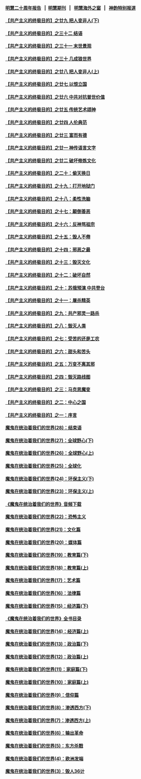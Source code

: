#### [明慧二十周年报告](https://github.com/gfw-breaker/mh-reports/blob/master/README.md?t=07241041) &nbsp;&nbsp;|&nbsp;&nbsp;[明慧期刊](https://github.com/gfw-breaker/mh-qikan) &nbsp;&nbsp;|&nbsp;&nbsp; [明慧海外之窗](https://github.com/gfw-breaker/mh-news/blob/master/README.md?t=07241041) &nbsp;&nbsp;|&nbsp;&nbsp; [神韵特别报道](https://github.com/gfw-breaker/mh-news/blob/master/shenyun.md?t=07241041) 

#### [【共产主义的终极目的】之廿九 把人变非人(下)](../pages/nsc422/n11344140.md?t=07241041) 

#### [【共产主义的终极目的】之三十二 结语](../pages/nsc422/n11360535.md?t=07241041) 

#### [【共产主义的终极目的】之三十一 末世景观](../pages/nsc422/n11351129.md?t=07241041) 

#### [【共产主义的终极目的】之三十 几成狼世界](../pages/nsc422/n11348280.md?t=07241041) 

#### [【共产主义的终极目的】之廿八 把人变非人(上)](../pages/nsc422/n11340492.md?t=07241041) 

#### [【共产主义的终极目的】之廿七 以恨立国](../pages/nsc422/n11336944.md?t=07241041) 

#### [【共产主义的终极目的】之廿六 中共对抗普世价值](../pages/nsc422/n11324785.md?t=07241041) 

#### [【共产主义的终极目的】之廿五 传统艺术颂神](../pages/nsc422/n11296396.md?t=07241041) 

#### [【共产主义的终极目的】之廿四 人伦典范](../pages/nsc422/n11296397.md?t=07241041) 

#### [【共产主义的终极目的】之廿三 富而有德](../pages/nsc422/n11283598.md?t=07241041) 

#### [【共产主义的终极目的】之廿一 神传语言文字](../pages/nsc422/n11263265.md?t=07241041) 

#### [【共产主义的终极目的】之廿二 破坏修炼文化](../pages/nsc422/n11245728.md?t=07241041) 

#### [【共产主义的终极目的】之二十：偷天换日](../pages/nsc422/n11238846.md?t=07241041) 

#### [【共产主义的终极目的】之十九：打开地狱门](../pages/nsc422/n11206376.md?t=07241041) 

#### [【共产主义的终极目的】之十八：柔性洗脑](../pages/nsc422/n11199994.md?t=07241041) 

#### [【共产主义的终极目的】之十七：颠倒善恶](../pages/nsc422/n11179782.md?t=07241041) 

#### [【共产主义的终极目的】之十六：反神骂祖宗](../pages/nsc422/n11166798.md?t=07241041) 

#### [【共产主义的终极目的】之十五：毁人不倦](../pages/nsc422/n11166792.md?t=07241041) 

#### [【共产主义的终极目的】之十四：邪恶之最](../pages/nsc422/n11150249.md?t=07241041) 

#### [【共产主义的终极目的】之十三：毁灭文化](../pages/nsc422/n11135227.md?t=07241041) 

#### [【共产主义的终极目的】之十二：破坏自然](../pages/nsc422/n11135214.md?t=07241041) 

#### [【共产主义的终极目的】之十：苏俄预演 中共登台](../pages/nsc422/n11118424.md?t=07241041) 

#### [【共产主义的终极目的】之十一：屠杀精英](../pages/nsc422/n11118442.md?t=07241041) 

#### [【共产主义的终极目的】之九：共产邪灵一路杀](../pages/nsc422/n11114139.md?t=07241041) 

#### [【共产主义的终极目的】之八：毁灭人类](../pages/nsc422/n11108503.md?t=07241041) 

#### [【共产主义的终极目的】之七：受苦的还是工农](../pages/nsc422/n11101809.md?t=07241041) 

#### [【共产主义的终极目的】之六：甜头和苦头](../pages/nsc422/n11096971.md?t=07241041) 

#### [【共产主义的终极目的】之五：万变不离其邪](../pages/nsc422/n11091285.md?t=07241041) 

#### [【共产主义的终极目的】之四：毁灭路线图](../pages/nsc422/n11086284.md?t=07241041) 

#### [【共产主义的终极目的】之三：马克思魔变](../pages/nsc422/n11061941.md?t=07241041) 

#### [【共产主义的终极目的】之二：中心之国](../pages/nsc422/n11047728.md?t=07241041) 

#### [【共产主义的终极目的】之一：序言](../pages/nsc422/n11086077.md?t=07241041) 

#### [魔鬼在统治着我们的世界(28)：结束语](../pages/nsc422/n10936246.md?t=07241041) 

#### [魔鬼在统治着我们的世界(27)：全球野心(下)](../pages/nsc422/n10928319.md?t=07241041) 

#### [魔鬼在统治着我们的世界(26)：全球野心(上)](../pages/nsc422/n10900318.md?t=07241041) 

#### [魔鬼在统治着我们的世界(25)：全球化](../pages/nsc422/n10788205.md?t=07241041) 

#### [魔鬼在统治着我们的世界(24)：环保主义(下)](../pages/nsc422/n10695307.md?t=07241041) 

#### [魔鬼在统治着我们的世界(23)：环保主义(上)](../pages/nsc422/n10688613.md?t=07241041) 

#### [《魔鬼在统治着我们的世界》音频下载](../pages/nsc422/n10635553.md?t=07241041) 

#### [魔鬼在统治着我们的世界(22)：恐怖主义](../pages/nsc422/n10614727.md?t=07241041) 

#### [魔鬼在统治着我们的世界(21)：文化篇](../pages/nsc422/n10597706.md?t=07241041) 

#### [魔鬼在统治着我们的世界(20)：媒体篇](../pages/nsc422/n10586579.md?t=07241041) 

#### [魔鬼在统治着我们的世界(19)：教育篇(下)](../pages/nsc422/n10564808.md?t=07241041) 

#### [魔鬼在统治着我们的世界(18)：教育篇(上)](../pages/nsc422/n10526970.md?t=07241041) 

#### [魔鬼在统治着我们的世界(17)：艺术篇](../pages/nsc422/n10499093.md?t=07241041) 

#### [魔鬼在统治着我们的世界(16)：法律篇](../pages/nsc422/n10485969.md?t=07241041) 

#### [魔鬼在统治着我们的世界(15)：经济篇(下)](../pages/nsc422/n10469975.md?t=07241041) 

#### [《魔鬼在统治着我们的世界》全书目录](../pages/nsc422/n10464261.md?t=07241041) 

#### [魔鬼在统治着我们的世界(14)：经济篇(上)](../pages/nsc422/n10457370.md?t=07241041) 

#### [魔鬼在统治着我们的世界(13)：政治篇(下)](../pages/nsc422/n10448270.md?t=07241041) 

#### [魔鬼在统治着我们的世界(12)：政治篇(上)](../pages/nsc422/n10444576.md?t=07241041) 

#### [魔鬼在统治着我们的世界(11)：家庭篇(下)](../pages/nsc422/n10440961.md?t=07241041) 

#### [魔鬼在统治着我们的世界(10)：家庭篇(上)](../pages/nsc422/n10435448.md?t=07241041) 

#### [魔鬼在统治着我们的世界(9)：信仰篇](../pages/nsc422/n10432159.md?t=07241041) 

#### [魔鬼在统治着我们的世界(8)：渗透西方(下)](../pages/nsc422/n10429603.md?t=07241041) 

#### [魔鬼在统治着我们的世界(7)：渗透西方(上)](../pages/nsc422/n10426013.md?t=07241041) 

#### [魔鬼在统治着我们的世界(6)：输出革命](../pages/nsc422/n10421536.md?t=07241041) 

#### [魔鬼在统治着我们的世界(5)：东方杀戮](../pages/nsc422/n10417707.md?t=07241041) 

#### [魔鬼在统治着我们的世界(4)：欧洲发端](../pages/nsc422/n10414890.md?t=07241041) 

#### [魔鬼在统治着我们的世界(3)：毁人36计](../pages/nsc422/n10411583.md?t=07241041) 


